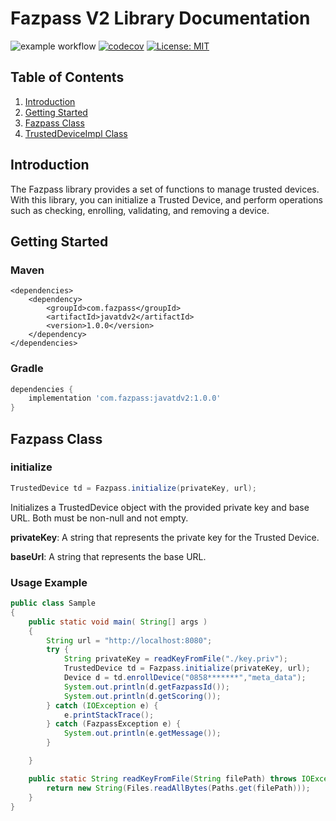# Fazpass V2 Library Documentation
![example workflow](https://github.com/fazpass-sdk/java-trusted-device-v2/actions/workflows/main.yml/badge.svg)
[![codecov](https://codecov.io/gh/fazpass-sdk/java-trusted-device-v2/branch/main/graph/badge.svg?token=9134KNQ1IU)](https://codecov.io/gh/fazpass-sdk/java-trusted-device-v2)
[![License: MIT](https://img.shields.io/badge/License-MIT-yellow.svg)](https://opensource.org/licenses/MIT)

<!--[![Maven Central]&#40;https://maven-badges.herokuapp.com/maven-central/com.fazpass/javatdv2/badge.svg&#41;]&#40;https://maven-badges.herokuapp.com/maven-central/com.fazpass/javatdv2&#41;)-->
## Table of Contents
1. [Introduction](#introduction)
2. [Getting Started](#getting-started)
3. [Fazpass Class](#fazpass-class)
4. [TrustedDeviceImpl Class](#trusteddeviceimpl-class)

## Introduction

The Fazpass library provides a set of functions to manage trusted devices. With this library, you can initialize a Trusted Device, and perform operations such as checking, enrolling, validating, and removing a device.

## Getting Started
### Maven
```maven
<dependencies>
    <dependency>
        <groupId>com.fazpass</groupId>
        <artifactId>javatdv2</artifactId>
        <version>1.0.0</version>
    </dependency>
</dependencies>
```
### Gradle
```groovy
dependencies {
    implementation 'com.fazpass:javatdv2:1.0.0'
}

```
## Fazpass Class

### initialize

```java
TrustedDevice td = Fazpass.initialize(privateKey, url);
```

Initializes a TrustedDevice object with the provided private key and base URL. Both must be non-null and not empty.

<b>privateKey</b>: A string that represents the private key for the Trusted Device.

<b>baseUrl</b>: A string that represents the base URL.

### Usage Example
```java
public class Sample
{
    public static void main( String[] args )
    {
        String url = "http://localhost:8080";
        try {
            String privateKey = readKeyFromFile("./key.priv");
            TrustedDevice td = Fazpass.initialize(privateKey, url);
            Device d = td.enrollDevice("0858*******","meta_data");
            System.out.println(d.getFazpassId());
            System.out.println(d.getScoring());
        } catch (IOException e) {
            e.printStackTrace();
        } catch (FazpassException e) {
            System.out.println(e.getMessage());
        }

    }

    public static String readKeyFromFile(String filePath) throws IOException {
        return new String(Files.readAllBytes(Paths.get(filePath)));
    }
}

```


